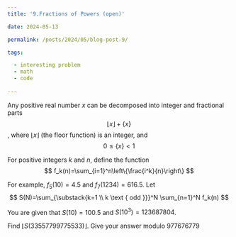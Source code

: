 ```yaml
---
title: '9.Fractions of Powers (open)'

date: 2024-05-13

permalink: /posts/2024/05/blog-post-9/

tags:

  - interesting problem
  - math
  - code
  
---
```

Any positive real number $x$ can be decomposed into integer and fractional parts $$\lfloor x\rfloor+\left\{x\right\}$$, where $\lfloor x\rfloor$ (the floor function) is an integer, and $$0 \leq\left\{x\right\}<1$$

For positive integers $k$ and $n$, define the function
$$
f_k(n)=\sum_{i=1}^n\left\{\frac{i^k}{n}\right\}
$$

For example, $f_5(10)=4.5$ and $f_7(1234)=616.5$.
Let
$$
S(N)=\sum_{\substack{k=1 \\ k \text { odd }}}^N \sum_{n=1}^N f_k(n)
$$

You are given that $S(10)=100.5$ and $S\left(10^3\right)=123687804$.

Find $\lfloor S(33557799775533)\rfloor$. Give your answer modulo 977676779
